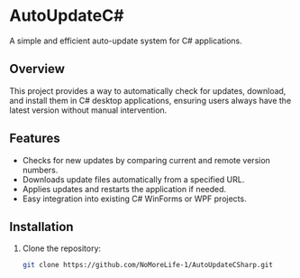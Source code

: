 # AutoUpdateC#

A simple and efficient auto-update system for C# applications.

## Overview

This project provides a way to automatically check for updates, download, and install them in C# desktop applications, ensuring users always have the latest version without manual intervention.

## Features

- Checks for new updates by comparing current and remote version numbers.
- Downloads update files automatically from a specified URL.
- Applies updates and restarts the application if needed.
- Easy integration into existing C# WinForms or WPF projects.

## Installation

1. Clone the repository:
   ```bash
   git clone https://github.com/NoMoreLife-1/AutoUpdateCSharp.git
